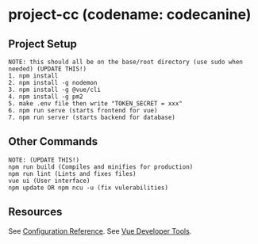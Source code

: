 # project-cc (codename: codecanine)

## Project Setup
```
NOTE: this should all be on the base/root directory (use sudo when needed) (UPDATE THIS!)
1. npm install
2. npm install -g nodemon
3. npm install -g @vue/cli
4. npm install -g pm2
5. make .env file then write "TOKEN_SECRET = xxx"
6. npm run serve (starts frontend for vue)
7. npm run server (starts backend for database)
```

## Other Commands
```
NOTE: (UPDATE THIS!)
npm run build (Compiles and minifies for production)
npm run lint (Lints and fixes files)
vue ui (User interface)
npm update OR npm ncu -u (fix vulerabilities)
```

## Resources
See [Configuration Reference](https://cli.vuejs.org/config/).
See [Vue Developer Tools](https://github.com/vuejs/vue-devtools#vue-devtools).


